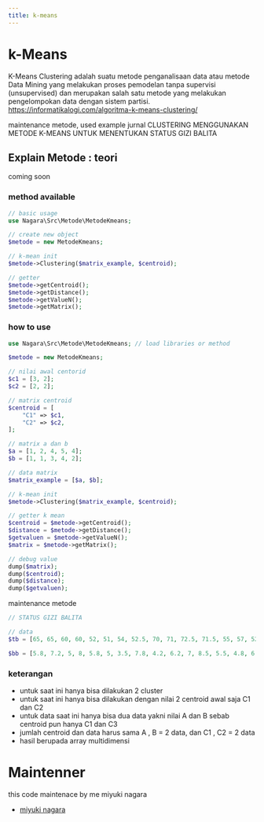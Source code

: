 ```yaml
---
title: k-means
---
```


# k-Means

K-Means Clustering adalah suatu metode penganalisaan data atau metode Data Mining yang melakukan proses pemodelan tanpa supervisi (unsupervised) dan merupakan salah satu metode yang melakukan pengelompokan data dengan sistem partisi. https://informatikalogi.com/algoritma-k-means-clustering/

maintenance metode, used example jurnal CLUSTERING MENGGUNAKAN METODE K-MEANS UNTUK
MENENTUKAN STATUS GIZI BALITA

## Explain Metode : teori

coming soon

### method available

```php
// basic usage
use Nagara\Src\Metode\MetodeKmeans;

// create new object
$metode = new MetodeKmeans;

// k-mean init
$metode->Clustering($matrix_example, $centroid);

// getter
$metode->getCentroid();
$metode->getDistance();
$metode->getValueN();
$metode->getMatrix();

```

### how to use

```php
use Nagara\Src\Metode\MetodeKmeans; // load libraries or method

$metode = new MetodeKmeans;

// nilai awal centorid
$c1 = [3, 2];
$c2 = [2, 2];

// matrix centroid
$centroid = [
    "C1" => $c1,
    "C2" => $c2,
];

// matrix a dan b
$a = [1, 2, 4, 5, 4];
$b = [1, 1, 3, 4, 2];

// data matrix
$matrix_example = [$a, $b];

// k-mean init
$metode->Clustering($matrix_example, $centroid);

// getter k mean
$centroid = $metode->getCentroid();
$distance = $metode->getDistance();
$getvaluen = $metode->getValueN();
$matrix = $metode->getMatrix();

// debug value
dump($matrix);
dump($centroid);
dump($distance);
dump($getvaluen);


```

maintenance metode

```php
// STATUS GIZI BALITA

// data
$tb = [65, 65, 60, 60, 52, 51, 54, 52.5, 70, 71, 72.5, 71.5, 55, 57, 52, 46.5, 95, 82, 75, 99, 99, 97.5, 88, 75, 95, 72, 50, 67, 68, 65, 61, 62, 53, 55, 54, 52.5, 77, 73, 72.5, 71.5, 55, 59, 54, 46.5, 95, 87, 75, 92.5, 93, 97.5];

$bb = [5.8, 7.2, 5, 8, 5.8, 5, 3.5, 7.8, 4.2, 6.2, 7, 8.5, 5.5, 4.8, 6.5, 5.7, 12, 9.7, 8, 11, 7.8, 10, 9.4, 10.1, 12.8, 10.2, 6, 5, 8.2, 9.4, 7.1, 5.8, 3.5, 5.8, 3.5, 6.8, 4.7, 5.8, 6.9, 8.1, 6.7, 5.5, 4.9, 4.2, 7.4, 9.1, 6.5, 9.4, 8.4, 7.9];


```

### keterangan

- untuk saat ini hanya bisa dilakukan 2 cluster
- untuk saat ini hanya bisa dilakukan dengan nilai 2 centroid awal saja C1 dan C2
- untuk data saat ini hanya bisa dua data yakni nilai A dan B sebab centroid pun hanya C1 dan C3
- jumlah centroid dan data harus sama A , B = 2 data, dan C1 , C2 = 2 data
- hasil berupada array multidimensi

# Maintenner

this code maintenace by me miyuki nagara

- [miyuki nagara](https://github.com/naagaraa/)
